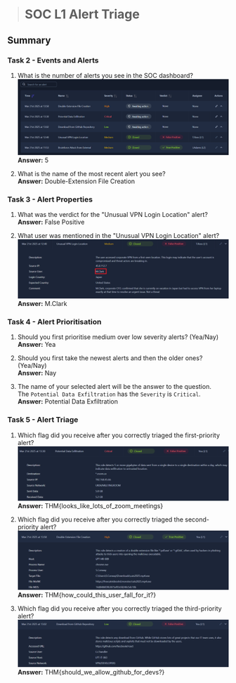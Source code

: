 > # SOC L1 Alert Triage

## Summary

### Task 2 - Events and Alerts
1. What is the number of alerts you see in the SOC dashboard?<br>
    ![](images/1.png)<br>
    **Answer:** 5

1. What is the name of the most recent alert you see?<br>
    **Answer:** Double-Extension File Creation

### Task 3 - Alert Properties
1. What was the verdict for the "Unusual VPN Login Location" alert?<br>
    **Answer:** False Positive

1. What user was mentioned in the "Unusual VPN Login Location" alert?<br>
    ![](images/2.png)<br>
    **Answer:** M.Clark

### Task 4 - Alert Prioritisation
1. Should you first prioritise medium over low severity alerts? (Yea/Nay)<br>
    **Answer:** Yea

1. Should you first take the newest alerts and then the older ones? (Yea/Nay)<br>
    **Answer:** Nay

1. The name of your selected alert will be the answer to the question.<br>
    The `Potential Data Exfiltration` has the `Severity` is `Critical`.<br>
    **Answer:** Potential Data Exfiltration

### Task 5 - Alert Triage
1. Which flag did you receive after you correctly triaged the first-priority alert?<br>
    ![](images/3.png)<br>
    **Answer:** THM{looks_like_lots_of_zoom_meetings}

1. Which flag did you receive after you correctly triaged the second-priority alert?<br>
    ![](images/4.png)<br>
    **Answer:** THM{how_could_this_user_fall_for_it?}

1. Which flag did you receive after you correctly triaged the third-priority alert?<br>
    ![](images/5.png)<br>
    **Answer:** THM{should_we_allow_github_for_devs?}
